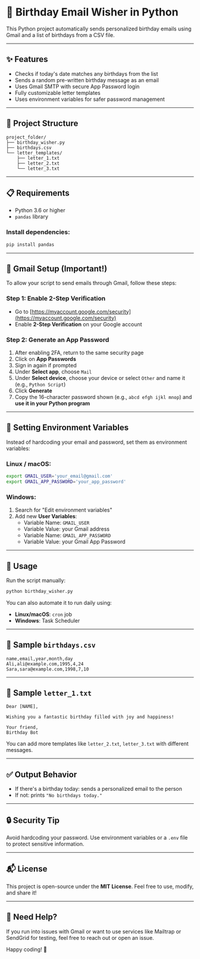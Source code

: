 
# 🎂 Birthday Email Wisher in Python

This Python project automatically sends personalized birthday emails using Gmail and a list of birthdays from a CSV file.

---

## ✨ Features

- Checks if today's date matches any birthdays from the list
- Sends a random pre-written birthday message as an email
- Uses Gmail SMTP with secure App Password login
- Fully customizable letter templates
- Uses environment variables for safer password management

---

## 📁 Project Structure

```
project_folder/
├── birthday_wisher.py
├── birthdays.csv
└── letter_templates/
    ├── letter_1.txt
    ├── letter_2.txt
    └── letter_3.txt
```

---

## 📋 Requirements

- Python 3.6 or higher
- `pandas` library

### Install dependencies:

```bash
pip install pandas
```

---

## 🔐 Gmail Setup (Important!)

To allow your script to send emails through Gmail, follow these steps:

### Step 1: Enable 2-Step Verification

- Go to [https://myaccount.google.com/security](https://myaccount.google.com/security)
- Enable **2-Step Verification** on your Google account

### Step 2: Generate an App Password

1. After enabling 2FA, return to the same security page
2. Click on **App Passwords**
3. Sign in again if prompted
4. Under **Select app**, choose `Mail`
5. Under **Select device**, choose your device or select `Other` and name it (e.g., `Python Script`)
6. Click **Generate**
7. Copy the 16-character password shown (e.g., `abcd efgh ijkl mnop`) and **use it in your Python program**

---

## 🔧 Setting Environment Variables

Instead of hardcoding your email and password, set them as environment variables:

### Linux / macOS:

```bash
export GMAIL_USER='your_email@gmail.com'
export GMAIL_APP_PASSWORD='your_app_password'
```

### Windows:

1. Search for "Edit environment variables"
2. Add new **User Variables**:
   - Variable Name: `GMAIL_USER`
   - Variable Value: your Gmail address
   - Variable Name: `GMAIL_APP_PASSWORD`
   - Variable Value: your Gmail App Password

---

## 📌 Usage

Run the script manually:

```bash
python birthday_wisher.py
```

You can also automate it to run daily using:

- **Linux/macOS**: `cron` job
- **Windows**: Task Scheduler

---

## 📁 Sample `birthdays.csv`

```csv
name,email,year,month,day
Ali,ali@example.com,1995,4,24
Sara,sara@example.com,1998,7,10
```

---

## 💌 Sample `letter_1.txt`

```
Dear [NAME],

Wishing you a fantastic birthday filled with joy and happiness!

Your friend,
Birthday Bot
```

You can add more templates like `letter_2.txt`, `letter_3.txt` with different messages.

---

## ✅ Output Behavior

- If there's a birthday today: sends a personalized email to the person
- If not: prints `"No birthdays today."`

---

## 🔒 Security Tip

Avoid hardcoding your password. Use environment variables or a `.env` file to protect sensitive information.

---

## 📬 License

This project is open-source under the **MIT License**. Feel free to use, modify, and share it!

---

## 🙋 Need Help?

If you run into issues with Gmail or want to use services like Mailtrap or SendGrid for testing, feel free to reach out or open an issue.

Happy coding! 🎉
